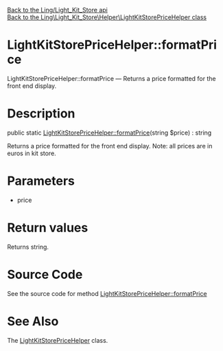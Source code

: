 [Back to the Ling/Light_Kit_Store api](https://github.com/lingtalfi/Light_Kit_Store/blob/master/doc/api/Ling/Light_Kit_Store.md)<br>
[Back to the Ling\Light_Kit_Store\Helper\LightKitStorePriceHelper class](https://github.com/lingtalfi/Light_Kit_Store/blob/master/doc/api/Ling/Light_Kit_Store/Helper/LightKitStorePriceHelper.md)


LightKitStorePriceHelper::formatPrice
================



LightKitStorePriceHelper::formatPrice — Returns a price formatted for the front end display.




Description
================


public static [LightKitStorePriceHelper::formatPrice](https://github.com/lingtalfi/Light_Kit_Store/blob/master/doc/api/Ling/Light_Kit_Store/Helper/LightKitStorePriceHelper/formatPrice.md)(string $price) : string




Returns a price formatted for the front end display.
Note: all prices are in euros in kit store.




Parameters
================


- price

    


Return values
================

Returns string.








Source Code
===========
See the source code for method [LightKitStorePriceHelper::formatPrice](https://github.com/lingtalfi/Light_Kit_Store/blob/master/Helper/LightKitStorePriceHelper.php#L20-L26)


See Also
================

The [LightKitStorePriceHelper](https://github.com/lingtalfi/Light_Kit_Store/blob/master/doc/api/Ling/Light_Kit_Store/Helper/LightKitStorePriceHelper.md) class.



